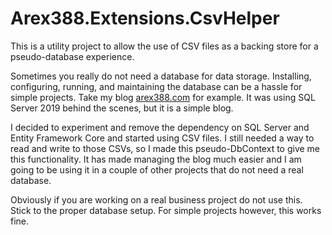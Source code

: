 ﻿# Arex388.Extensions.CsvHelper

This is a utility project to allow the use of CSV files as a backing store for a pseudo-database experience.

Sometimes you really do not need a database for data storage. Installing, configuring, running, and maintaining the database can be a hassle for simple projects. Take my blog [arex388.com](https://arex388.com) for example. It was using SQL Server 2019 behind the scenes, but it is a simple blog.

I decided to experiment and remove the dependency on SQL Server and Entity Framework Core and started using CSV files. I still needed a way to read and write to those CSVs, so I made this pseudo-DbContext to give me this functionality. It has made managing the blog much easier and I am going to be using it in a couple of other projects that do not need a real database.

Obviously if you are working on a real business project do not use this. Stick to the proper database setup. For simple projects however, this works fine.